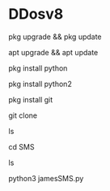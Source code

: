 # DDosv8

pkg upgrade && pkg update

apt upgrade && apt update

pkg install python

pkg install python2

pkg install git

git clone

ls

cd SMS

ls

python3 jamesSMS.py
